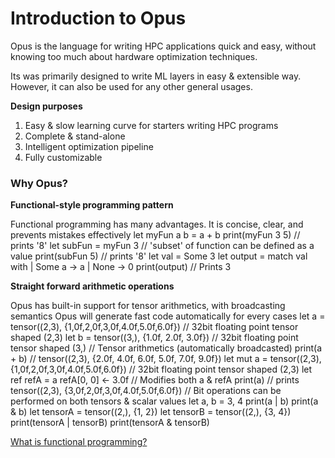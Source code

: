 # Introduction to Opus

Opus is the language for writing HPC applications quick and easy, 
without knowing too much about hardware optimization techniques.

Its was primarily designed to write ML layers in easy & extensible way. However,
it can also be used for any other general usages.

__Design purposes__
1. Easy & slow learning curve for starters writing HPC programs
2. Complete & stand-alone
3. Intelligent optimization pipeline
4. Fully customizable

### Why Opus?
__Functional-style programming pattern__

Functional programming has many advantages.
It is concise, clear, and prevents mistakes effectively
<tabs>
    <tab title="Functional">
        <code-block lang="c#">
let myFun a b = a + b
print(myFun 3 5) // prints '8'
let subFun = myFun 3 // 'subset' of function can be defined as a value
print(subFun 5) // prints '8'
        </code-block>
    </tab>
    <tab title="Pattern matching">
        <code-block lang="c#">
let val = Some 3
let output = 
    match val with
    | Some a -> a
    | None -> 0
    print(output) // Prints 3
        </code-block>
    </tab>
</tabs>


__Straight forward arithmetic operations__

Opus has built-in support for tensor arithmetics, with broadcasting semantics
Opus will generate fast code automatically for every cases
<tabs>
    <tab title="Easy tensor arithmetics">
        <code-block lang="c#">
        let a = tensor((2,3), {1,0f,2,0f,3,0f,4.0f,5.0f,6.0f}) // 32bit floating point tensor shaped (2,3)
        let b = tensor((3,), {1.0f, 2.0f, 3.0f}) // 32bit floating point tensor shaped (3,)
        // Tensor arithmetics (automatically broadcasted)
        print(a + b) // tensor((2,3), {2.0f, 4.0f, 6.0f, 5.0f, 7.0f, 9.0f})
        </code-block>
    </tab>
    <tab title="Reference">
        <code-block lang="c#">
        let mut a = tensor((2,3), {1,0f,2,0f,3,0f,4.0f,5.0f,6.0f}) // 32bit floating point tensor shaped (2,3)
        let ref refA = a
        refA[0, 0] &lt;- 3.0f // Modifies both a & refA
        print(a) // prints tensor((2,3), {3,0f,2,0f,3,0f,4.0f,5.0f,6.0f})
        </code-block>
    </tab>
    <tab title="Bitwise operations">
        <code-block lang="c#">
        // Bit operations can be performed on both tensors & scalar values
        let a, b = 3, 4
        print(a | b)
        print(a & b)
        let tensorA = tensor((2,), {1, 2})
        let tensorB = tensor((2,), {3, 4})
        print(tensorA | tensorB)
        print(tensorA & tensorB)
        </code-block>
    </tab>
</tabs>

<seealso>
    <category ref="references">
        <a href="https://www.indeed.com/career-advice/career-development/functional-programming-languages">What is functional programming?</a>
    </category>
</seealso>
